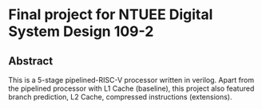 # Final project for NTUEE Digital System Design 109-2
## Abstract

This is a 5-stage pipelined-RISC-V processor written in verilog.
Apart from the pipelined processor with L1 Cache (baseline),
this project also featured branch prediction, L2 Cache, compressed instructions (extensions).
